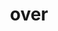 ---
language: nl
title: over
meta_tags:
  title: Over ASRR
  text: "Benieuwd naar alle ins and outs van ASRR, lees dan de over ons pagina.
    Hier vind je nuttige informatie zoals: wat doet ASRR, hoe is ASRR ontstaan,
    waarom ASRR en veel meer!"
info:
  date: September 9, 2021 12:00 AM
  author: Lotte Boonstra
  client: ASRR
landing:
  title: Over ASRR
  text: ASRR is een jong, dynamisch en innovatief softwarebedrijf. Wij zijn
    gespecialiseerd in het ontwikkelen van Software- en Hardware op maat, het
    aanbieden van Business Analytics and Insights en het aanbieden van IT-Teams
    as a Service (ITTAAS).
  image: dsc09408-min-1-.jpg
image: dsc00185.jpg
section:
  - content: >-
      # Wat doet ASRR


      ASRR is een jong, dynamisch en innovatief softwarebedrijf. Wij zijn gespecialiseerd in het ontwikkelen van Software- en Hardware op maat, het aanbieden van Business Analytics and Insights en IT-Teams as a Service (ITTAAS).
  - content: >-
      #Hoe is ASRR ontstaan


      ASRR is begonnen als een hobby van vier vrienden, maar wat begon als een uit de hand gelopen hobby groeide al snel uit tot een innovatief en snelgroeiend bedrijf.   
      

      Elk bedrijf begint onderaan. Onderaan was voor ASRR simpele websites maken. De vrienden waren echter leergierig en vast beraden, dus de simpele websites ontwikkelde zich al snel tot high-end websites. ASRR doet inmiddels zo veel meer dan alleen websites maken.
      

      ASRR is een echte pionier in software geworden waarbij de mentaliteit van: “Ik heb het nog nooit gedaan, dus ik denk dat ik het wel kan” centraal staat en tot nu toe nog nooit heeft gefaald.


      De naam ASRR is een combinatie van de voorletters van de oprichters. De A staat voor Amar Ramdas. De S staat voor Satyam Mohan. De eerste R staat voor Ré-Angelo Jarvis. De laatste R staat voor Rayel Hardwarsing.


      De interesses en passies van de oprichters liepen echter uiteen, waardoor Amar Ramdas is opgetreden als eigenaar en Managing Director. Ré-Angelo Jarvis is nog steeds werkzaam bij ASRR als Front-End Lead Developer. Satyam Mohan en Rayel Hardwarsing zijn uiteindelijk een ander pad ingeslagen. Ondanks dat de vier oprichters niet allemaal meer samenwerken, zijn zij tot op de dag van vandaag nog steeds goede vrienden.
    media:
      images:
        - image: DSC07258-min.jpg
          alt: ASRR sign 
  - content: >-
      #Wat is onze werkmethode


      ASRR onderscheidt zich door zijn moderne werkmethode. Wij beginnen met een geheel vrijblijvende procesanalyse, waardoor er echt duidelijk wordt wat jij nodig hebt en wij een passende oplossing kunnen leveren. Vervolgens staat er een team van specialisten klaar om met die passende oplossing aan de slag te gaan. “Co-makership” heeft hierin een centrale rol. 


      Wij houden ons bezig met “innovatie” en gebruiken alleen maar de nieuwste technologiën, hierdoor heeft de klant gegarandeerd een snel, duurzaam en gebruiksvriendelijk product. Wij zijn constant opzoek naar manieren om onszelf en onze producten te verbeteren. Dit houdt jouw product snel, duurzaam en gebruiksvriendelijk. Het is belangrijk om te blijven verbeteren, hierdoor blijft jouw applicatie up-to-date en betrouwbaar op de lange termijn.


      Verder vinden wij het belangrijk om dit zo effectief mogelijk te doen. Dit doen wij door te werken met microservices. Dat zijn schaalbare, modulaire software bouwsteentjes waaruit wij onze producten opbouwen. Hierdoor heeft de klant een product dat snel tot stand komt met alle voordelen maatwerk.
    media:
      images:
        - image: DSC09400 (1)-min.jpg
          alt: ASRR sign 
  - content: >-
      # Wie is ASRR


      Bij ASRR zijn er een aantal eigenschappen die wij belangrijk vinden om terug te zien in onze teamleden. Dat is niet zo zeer jarenlange ervaring, maar meer potentie en het vermogen om complexe problemen op te lossen. Wij hebben gemerkt dat mensen met deze eigenschappen een enorme groei meemaken bij ASRR, doordat zij de vrijheid hebben om zichzelf verder te ontwikkelen. Dit is voordelig voor de klant, omdat wij mensen aanbieden die gedreven zijn, snel nieuwe dingen oppakken en gewend zijn aan een uitdaging. Klik [hier](https://asrr.nl/team) om een kijkje te nemen bij ons Team.
    media:
      images:
        - image: DSC09389-min.jpg
          alt: Co-workers     

---